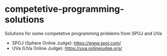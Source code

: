 # competetive-programming-solutions
Solutions for some competetive programming problems from SPOJ and UVa

- SPOJ (Sphere Online Judge): https://www.spoj.com/
- UVa (UVa Online Judge): https://uva.onlinejudge.org/
